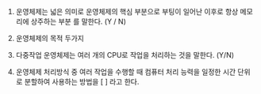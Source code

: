 1.  운영체제는 넓은 의미로 운영체제의 핵심 부분으로 부팅이 일어난 이후로 항상 메모리에 상주하는 부분 를 말한다. (Y / N)

2.  운영체제의 목적 두가지

3.  다중작업 운영체제는 여러 개의 CPU로 작업을 처리하는 것을 말한다. (Y/N)

4.  운영체제 처리방식 중 여러 작업을 수행할 때 컴퓨터 처리 능력을 일정한 시간 단위로 분할하여 사용하는 방법을 [ ] 라고 한다.

    